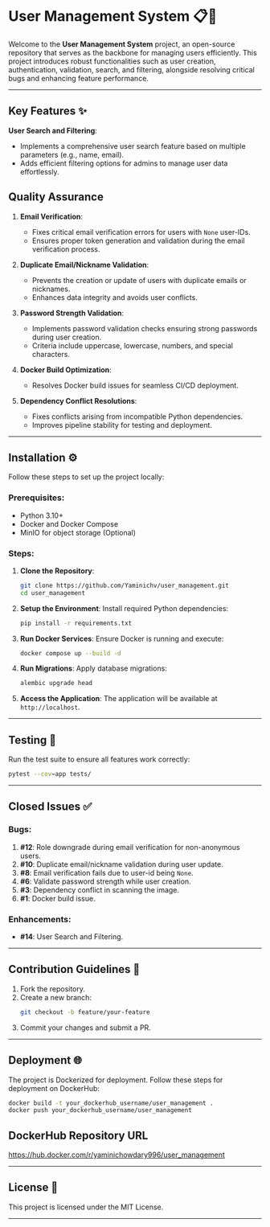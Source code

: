 # User Management System 📋🚀

Welcome to the **User Management System** project, an open-source repository that serves as the backbone for managing users efficiently. This project introduces robust functionalities such as user creation, authentication, validation, search, and filtering, alongside resolving critical bugs and enhancing feature performance.

---

## Key Features ✨
 **User Search and Filtering**:  
   - Implements a comprehensive user search feature based on multiple parameters (e.g., name, email).  
   - Adds efficient filtering options for admins to manage user data effortlessly.
## Quality Assurance 

1. **Email Verification**:  
   - Fixes critical email verification errors for users with `None` user-IDs.  
   - Ensures proper token generation and validation during the email verification process.

2. **Duplicate Email/Nickname Validation**:  
   - Prevents the creation or update of users with duplicate emails or nicknames.  
   - Enhances data integrity and avoids user conflicts.

3. **Password Strength Validation**:  
   - Implements password validation checks ensuring strong passwords during user creation.  
   - Criteria include uppercase, lowercase, numbers, and special characters.

4. **Docker Build Optimization**:  
   - Resolves Docker build issues for seamless CI/CD deployment.

5. **Dependency Conflict Resolutions**:  
   - Fixes conflicts arising from incompatible Python dependencies.  
   - Improves pipeline stability for testing and deployment.

---

## Installation ⚙️

Follow these steps to set up the project locally:

### Prerequisites:
- Python 3.10+
- Docker and Docker Compose
- MinIO for object storage (Optional)

### Steps:

1. **Clone the Repository**:
   ```bash
   git clone https://github.com/Yaminichv/user_management.git
   cd user_management
   ```

2. **Setup the Environment**:
   Install required Python dependencies:
   ```bash
   pip install -r requirements.txt
   ```

3. **Run Docker Services**:
   Ensure Docker is running and execute:
   ```bash
   docker compose up --build -d
   ```

4. **Run Migrations**:
   Apply database migrations:
   ```bash
   alembic upgrade head
   ```

5. **Access the Application**:
   The application will be available at `http://localhost`.

---

## Testing 🧪

Run the test suite to ensure all features work correctly:
```bash
pytest --cov=app tests/
```

---

## Closed Issues ✅

### Bugs:
1. **#12**: Role downgrade during email verification for non-anonymous users.  
2. **#10**: Duplicate email/nickname validation during user update.  
3. **#8**: Email verification fails due to user-id being `None`.  
4. **#6**: Validate password strength while user creation.  
5. **#3**: Dependency conflict in scanning the image.  
6. **#1**: Docker build issue.

### Enhancements:
- **#14**: User Search and Filtering.

---

## Contribution Guidelines 🤝
1. Fork the repository.
2. Create a new branch:
   ```bash
   git checkout -b feature/your-feature
   ```
3. Commit your changes and submit a PR.

---

## Deployment 🌐

The project is Dockerized for deployment. Follow these steps for deployment on DockerHub:
```bash
docker build -t your_dockerhub_username/user_management .
docker push your_dockerhub_username/user_management
```

## DockerHub Repository URL
https://hub.docker.com/r/yaminichowdary996/user_management

---

## License 📄
This project is licensed under the MIT License.

---

